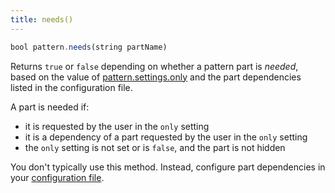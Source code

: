 ```yaml
---
title: needs()
---
```


```js
bool pattern.needs(string partName)
``` 

Returns `true` or `false` depending on whether a pattern part is *needed*, based 
on the value of [pattern.settings.only](/reference/settings/only/) and the 
part dependencies listed in the configuration file.

A part is needed if:

 - it is requested by the user in the `only` setting
 - it is a dependency of a part requested by the user in the `only` setting
 - the `only` setting is not set or is `false`, and the part is not hidden

<Note>

You don't typically use this method. Instead, configure part
dependencies in your [configuration file](/reference/config/).

</Note>

